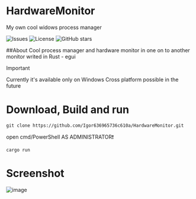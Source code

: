 # HardwareMonitor
My own cool widows process manager

![Issues](https://img.shields.io/github/issues/HardwareMonitor/HardwareMonitor)
![License](https://img.shields.io/github/license/HardwareMonitor/HardwareMonitor)
![GitHub stars](https://img.shields.io/github/stars/HardwareMonitor/HardwareMonitor)

##About
Cool process manager and hardware monitor in one on to another monitor writed in Rust - egui

> [!IMPORTANT]
> Currently it's available only on Windows
> Cross platform possible in the future

# Download, Build and run
```
git clone https://github.com/Igor636965736c610a/HardwareMonitor.git
```
open cmd/PowerShell AS ADMINISTRATOR:exclamation:
```
cargo run
```
# Screenshot
![image](https://github.com/Igor636965736c610a/HardwareMonitor/assets/102369546/b976bef9-7983-4ebf-a978-18ff05a735c5)
